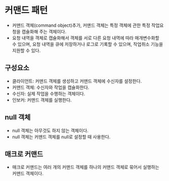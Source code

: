 # 커맨드 패턴

- 커맨드 객체(command object)추가, 커맨드 객체는 특정 객체에 관한 특정 작업요청을 캡슐화해 주는 객체이다.
- 요청 내역을 객체로 캡슐화해서 객체를 서로 다른 요청 내역에 따라 매개변수화할 수 있으며, 요청 내역을 큐에 저장하거나 로그로 기록할 수 있으며, 작업취소 기능을 지원할 수 있다.

## 구성요소

- 클라이언트: 커맨드 객체를 생성하고 커맨드 객체에 수신자를 설정한다.
- 커맨드 객체: 수신자와 작업을 캡슐화한다.
- 수신자: 실제 작업을 수행하는 객체이다.
- 인보커: 커맨드 객체를 실행한다.

## null 객체

- null 객체는 아무것도 하지 않는 객체이다.
- null 객체는 커맨드 객체를 null로 설정할 때 사용한다.

## 매크로 커맨드

- 매크로 커맨드는 여러 개의 커맨드 객체를 하나의 커맨드 객체로 묶어서 실행하는 커맨드 객체이다.

